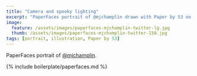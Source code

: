 ```yaml
---
title: "Camera and spooky lighting"
excerpt: "PaperFaces portrait of @mjchamplin drawn with Paper by 53 on an iPad."
image: 
  feature: /assets/images/paperfaces-mjchamplin-twitter-lg.jpg
  thumb: /assets/images/paperfaces-mjchamplin-twitter-150.jpg
tags: [portrait, illustration, Paper by 53]
---
```


PaperFaces portrait of [@mjchamplin](http://twitter.com/mjchamplin).

{% include boilerplate/paperfaces.md %}